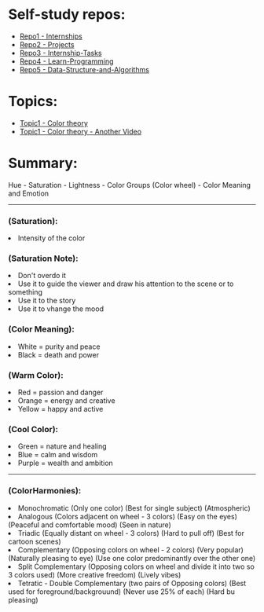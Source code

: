 # Self-study repos:
- [Repo1 - Internships](https://github.com/RaheemAmer/Prepare-for-Girl-script-code-and-google-summer-of-code)
- [Repo2 - Projects](https://github.com/RaheemAmer/Frontend-Projects)
- [Repo3 -  Internship-Tasks](https://github.com/RaheemAmer/Internship-Tasks)
- [Repo4 - Learn-Programming](https://github.com/RaheemAmer/Learn-Programming)
- [Repo5 - Data-Structure-and-Algorithms](https://github.com/RaheemAmer/Data-Structure-and-Algorithms)

# Topics:
- [Topic1 - Color theory](https://youtu.be/AvgCkHrcj90) 
- [Topic1 - Color theory - Another Video](https://youtu.be/Qj1FK8n7WgY)

# Summary:
  Hue - Saturation - Lightness - Color Groups (Color wheel) - Color Meaning and Emotion

<hr>

<h3>(Saturation):</h3>
<li>Intensity of the color </li>

<h3>(Saturation Note):</h3>
<li>Don't overdo it</li>
<li>Use it to guide the viewer and draw his attention to the scene or to something</li>
<li>Use it to the story</li>
<li>Use it to vhange  the mood</li>

<h3>(Color Meaning):</h3>
<li>White = purity and peace </li>
<li>Black = death and power </li>

<h3>(Warm Color):</h3>
<li>Red = passion and danger </li>
<li>Orange = energy and creative </li>
<li>Yellow = happy and active </li>

<h3>(Cool Color):</h3>
<li>Green = nature and healing </li>
<li>Blue = calm and wisdom </li>
<li>Purple = wealth and ambition </li>

<hr>

<h3>(ColorHarmonies):</h3>
<li>Monochromatic (Only one color) (Best for single subject) (Atmospheric) </li>
<li>Analogous (Colors adjacent on wheel - 3 colors) (Easy on the eyes) (Peaceful and comfortable mood) (Seen in nature) </li>
<li>Triadic (Equally distant on wheel - 3 colors) (Hard to pull off) (Best for cartoon scenes) </li>
<li>Complementary (Opposing colors on wheel - 2 colors) (Very popular) (Naturally pleasing to eye) (Use one color predominantly over the other one)</li>
<li>Split Complementary (Opposing colors on wheel and divide it into two so 3 colors used) (More creative freedom) (Lively vibes) </li>
<li>Tetratic - Double Complementary (two pairs of Opposing colors) (Best used for foreground/backgrouund) (Never use 25% of each) (Hard bu pleasing) </li>




